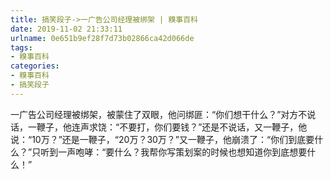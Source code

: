 ```yaml
---
title: 搞笑段子->一广告公司经理被绑架 | 糗事百科
date: 2019-11-02 21:33:11
urlname: 0e651b9ef28f7d73b02866ca42d066de
tags: 
- 糗事百科
categories:
- 糗事百科
- 搞笑段子
---
```

一广告公司经理被绑架，被蒙住了双眼，他问绑匪：“你们想干什么？”对方不说话，一鞭子，他连声求饶：“不要打，你们要钱？”还是不说话，又一鞭子，他说：“10万？”还是一鞭子，“20万？30万？”又一鞭子，他崩溃了：“你们到底要什么？”只听到一声咆哮：“要什么？我帮你写策划案的时候也想知道你到底想要什么！”


